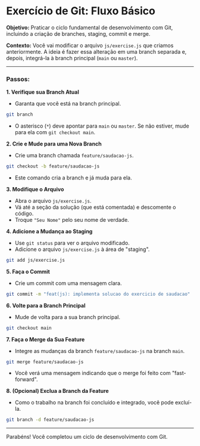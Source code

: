 # Exercício de Git: Fluxo Básico

**Objetivo:** Praticar o ciclo fundamental de desenvolvimento com Git, incluindo a criação de branches, staging, commit e merge.

**Contexto:** Você vai modificar o arquivo `js/exercise.js` que criamos anteriormente. A ideia é fazer essa alteração em uma branch separada e, depois, integrá-la à branch principal (`main` ou `master`).

---

### Passos:

**1. Verifique sua Branch Atual**
   - Garanta que você está na branch principal.
   ```bash
   git branch
   ```
   - O asterisco (`*`) deve apontar para `main` ou `master`. Se não estiver, mude para ela com `git checkout main`.

**2. Crie e Mude para uma Nova Branch**
   - Crie uma branch chamada `feature/saudacao-js`.
   ```bash
   git checkout -b feature/saudacao-js
   ```
   - Este comando cria a branch e já muda para ela.

**3. Modifique o Arquivo**
   - Abra o arquivo `js/exercise.js`.
   - Vá até a seção da solução (que está comentada) e descomente o código.
   - Troque `"Seu Nome"` pelo seu nome de verdade.

**4. Adicione a Mudança ao Staging**
   - Use `git status` para ver o arquivo modificado.
   - Adicione o arquivo `js/exercise.js` à área de "staging".
   ```bash
   git add js/exercise.js
   ```

**5. Faça o Commit**
   - Crie um commit com uma mensagem clara.
   ```bash
   git commit -m "feat(js): implementa solucao do exercicio de saudacao"
   ```

**6. Volte para a Branch Principal**
   - Mude de volta para a sua branch principal.
   ```bash
   git checkout main
   ```

**7. Faça o Merge da Sua Feature**
   - Integre as mudanças da branch `feature/saudacao-js` na branch `main`.
   ```bash
   git merge feature/saudacao-js
   ```
   - Você verá uma mensagem indicando que o merge foi feito com "fast-forward".

**8. (Opcional) Exclua a Branch da Feature**
   - Como o trabalho na branch foi concluído e integrado, você pode excluí-la.
   ```bash
   git branch -d feature/saudacao-js
   ```

---

Parabéns! Você completou um ciclo de desenvolvimento com Git.
